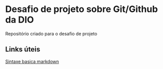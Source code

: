 # Desafio de projeto sobre Git/Github da DIO
Repositório criado para o desafio de projeto

## Links úteis
[Sintaxe basica markdown](https://markdownguide.org/basic-syntax/)
